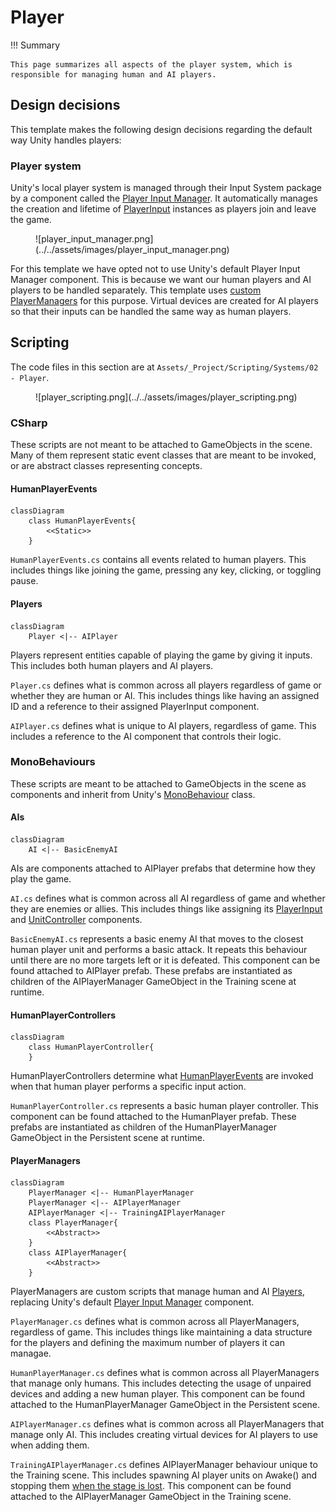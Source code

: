# Player

!!! Summary

    This page summarizes all aspects of the player system, which is responsible for managing human and AI players.

## Design decisions

This template makes the following design decisions regarding the default way Unity handles players:

### Player system

Unity's local player system is managed through their Input System package by a component called the [Player Input Manager](https://docs.unity3d.com/Packages/com.unity.inputsystem@1.13/manual/PlayerInputManager.html). It automatically manages the creation and lifetime of [PlayerInput](https://docs.unity3d.com/Packages/com.unity.inputsystem@1.13/manual/PlayerInput.html) instances as players join and leave the game.

<figure markdown="span">
    ![player_input_manager.png](../../assets/images/player_input_manager.png)
</figure>

For this template we have opted not to use Unity's default Player Input Manager component. This is because we want our human players and AI players to be handled separately. This template uses [custom PlayerManagers](#playermanagers) for this purpose. Virtual devices are created for AI players so that their inputs can be handled the same way as human players.

## Scripting

The code files in this section are at `Assets/_Project/Scripting/Systems/02 - Player`.

<figure markdown="span">
    ![player_scripting.png](../../assets/images/player_scripting.png)
</figure>

### CSharp

These scripts are not meant to be attached to GameObjects in the scene. Many of them represent static event classes that are meant to be invoked, or are abstract classes representing concepts.

#### HumanPlayerEvents

``` mermaid
classDiagram
    class HumanPlayerEvents{
        <<Static>>
    }
```

`HumanPlayerEvents.cs` contains all events related to human players. This includes things like joining the game, pressing any key, clicking, or toggling pause.

#### Players

``` mermaid
classDiagram
    Player <|-- AIPlayer
```

Players represent entities capable of playing the game by giving it inputs. This includes both human players and AI players.

`Player.cs` defines what is common across all players regardless of game or whether they are human or AI. This includes things like having an assigned ID and a reference to their assigned PlayerInput component.

`AIPlayer.cs` defines what is unique to AI players, regardless of game. This includes a reference to the AI component that controls their logic.

### MonoBehaviours

These scripts are meant to be attached to GameObjects in the scene as components and inherit from Unity's [MonoBehaviour](https://docs.unity3d.com/6000.0/Documentation/Manual/class-MonoBehaviour.html) class.

#### AIs

``` mermaid
classDiagram
    AI <|-- BasicEnemyAI
```

AIs are components attached to AIPlayer prefabs that determine how they play the game.

`AI.cs` defines what is common across all AI regardless of game and whether they are enemies or allies. This includes things like assigning its [PlayerInput](https://docs.unity3d.com/Packages/com.unity.inputsystem@1.13/manual/PlayerInput.html) and [UnitController](unit.md#unitcontrollers) components.

`BasicEnemyAI.cs` represents a basic enemy AI that moves to the closest human player unit and performs a basic attack. It repeats this behaviour until there are no more targets left or it is defeated. This component can be found attached to AIPlayer prefab. These prefabs are instantiated as children of the AIPlayerManager GameObject in the Training scene at runtime.

#### HumanPlayerControllers

``` mermaid
classDiagram
    class HumanPlayerController{
    }
```

HumanPlayerControllers determine what [HumanPlayerEvents](#humanplayerevents) are invoked when that human player performs a specific input action.

`HumanPlayerController.cs` represents a basic human player controller. This component can be found attached to the HumanPlayer prefab. These prefabs are instantiated as children of the HumanPlayerManager GameObject in the Persistent scene at runtime.

#### PlayerManagers

``` mermaid
classDiagram
    PlayerManager <|-- HumanPlayerManager
    PlayerManager <|-- AIPlayerManager
    AIPlayerManager <|-- TrainingAIPlayerManager
    class PlayerManager{
        <<Abstract>>
    }
    class AIPlayerManager{
        <<Abstract>>
    }
```

PlayerManagers are custom scripts that manage human and AI [Players](#players), replacing Unity's default [Player Input Manager](https://docs.unity3d.com/Packages/com.unity.inputsystem@1.13/manual/PlayerInputManager.html) component.

`PlayerManager.cs` defines what is common across all PlayerManagers, regardless of game. This includes things like maintaining a data structure for the players and defining the maximum number of players it can managae.

`HumanPlayerManager.cs` defines what is common across all PlayerManagers that manage only humans. This includes detecting the usage of unpaired devices and adding a new human player. This component can be found attached to the HumanPlayerManager GameObject in the Persistent scene.

`AIPlayerManager.cs` defines what is common across all PlayerManagers that manage only AI. This includes creating virtual devices for AI players to use when adding them.

`TrainingAIPlayerManager.cs` defines AIPlayerManager behaviour unique to the Training scene. This includes spawning AI player units on Awake() and stopping them [when the stage is lost](game.md#stageevents). This component can be found attached to the AIPlayerManager GameObject in the Training scene.